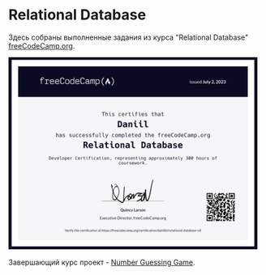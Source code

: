 # Relational Database

Здесь собраны выполненные задания из курса "Relational Database" [freeCodeCamp.org](https://www.freecodecamp.org/learn/relational-database/).

<img src="certification.png" alt="certification" style="height: 380px;" />

Завершающий курс проект - [Number Guessing Game](./number_guessing_game).
